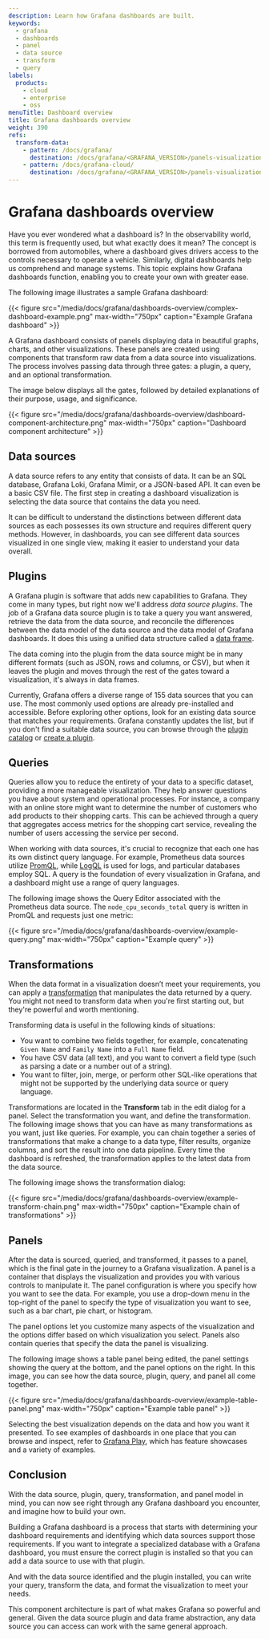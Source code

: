```yaml
---
description: Learn how Grafana dashboards are built.
keywords:
  - grafana
  - dashboards
  - panel
  - data source
  - transform
  - query
labels:
  products:
    - cloud
    - enterprise
    - oss
menuTitle: Dashboard overview
title: Grafana dashboards overview
weight: 390
refs:
  transform-data:
    - pattern: /docs/grafana/
      destination: /docs/grafana/<GRAFANA_VERSION>/panels-visualizations/query-transform-data/transform-data/
    - pattern: /docs/grafana-cloud/
      destination: /docs/grafana/<GRAFANA_VERSION>/panels-visualizations/query-transform-data/transform-data/
---
```


# Grafana dashboards overview

Have you ever wondered what a dashboard is? In the observability world, this term is frequently used, but what exactly does it mean? The concept is borrowed from automobiles, where a dashboard gives drivers access to the controls necessary to operate a vehicle. Similarly, digital dashboards help us comprehend and manage systems. This topic explains how Grafana dashboards function, enabling you to create your own with greater ease.

The following image illustrates a sample Grafana dashboard:

{{< figure src="/media/docs/grafana/dashboards-overview/complex-dashboard-example.png" max-width="750px" caption="Example Grafana dashboard" >}}

A Grafana dashboard consists of panels displaying data in beautiful graphs, charts, and other visualizations. These panels are created using components that transform raw data from a data source into visualizations. The process involves passing data through three gates: a plugin, a query, and an optional transformation.

The image below displays all the gates, followed by detailed explanations of their purpose, usage, and significance.

{{< figure src="/media/docs/grafana/dashboards-overview/dashboard-component-architecture.png" max-width="750px" caption="Dashboard component architecture" >}}

## Data sources

A data source refers to any entity that consists of data. It can be an SQL database, Grafana Loki, Grafana Mimir, or a JSON-based API. It can even be a basic CSV file. The first step in creating a dashboard visualization is selecting the data source that contains the data you need.

It can be difficult to understand the distinctions between different data sources as each possesses its own structure and requires different query methods. However, in dashboards, you can see different data sources visualized in one single view, making it easier to understand your data overall.

## Plugins

A Grafana plugin is software that adds new capabilities to Grafana. They come in many types, but right now we'll address _data source plugins_. The job of a Grafana data source plugin is to take a query you want answered, retrieve the data from the data source, and reconcile the differences between the data model of the data source and the data model of Grafana dashboards. It does this using a unified data structure called a [data frame](https://grafana.com/developers/plugin-tools/key-concepts/data-frames).

The data coming into the plugin from the data source might be in many different formats (such as JSON, rows and columns, or CSV), but when it leaves the plugin and moves through the rest of the gates toward a visualization, it's always in data frames.

Currently, Grafana offers a diverse range of 155 data sources that you can use. The most commonly used options are already pre-installed and accessible. Before exploring other options, look for an existing data source that matches your requirements. Grafana constantly updates the list, but if you don't find a suitable data source, you can browse through the [plugin catalog](/grafana/plugins/?type=datasource) or [create a plugin](/developers/plugin-tools).

## Queries

Queries allow you to reduce the entirety of your data to a specific dataset, providing a more manageable visualization. They help answer questions you have about system and operational processes. For instance, a company with an online store might want to determine the number of customers who add products to their shopping carts. This can be achieved through a query that aggregates access metrics for the shopping cart service, revealing the number of users accessing the service per second.

When working with data sources, it's crucial to recognize that each one has its own distinct query language. For example, Prometheus data sources utilize [PromQL](/blog/2020/02/04/introduction-to-promql-the-prometheus-query-language/), while [LogQL](/docs/loki/latest/logql/) is used for logs, and particular databases employ SQL. A query is the foundation of every visualization in Grafana, and a dashboard might use a range of query languages.

The following image shows the Query Editor associated with the Prometheus data source. The `node_cpu_seconds_total` query is written in PromQL and requests just one metric:

{{< figure src="/media/docs/grafana/dashboards-overview/example-query.png" max-width="750px" caption="Example query" >}}

## Transformations

When the data format in a visualization doesn’t meet your requirements, you can apply a [transformation](ref:transform-data) that manipulates the data returned by a query.
You might not need to transform data when you're first starting out, but they're powerful and worth mentioning.

Transforming data is useful in the following kinds of situations:

- You want to combine two fields together, for example, concatenating `Given Name` and `Family Name` into a `Full Name` field.
- You have CSV data (all text), and you want to convert a field type (such as parsing a date or a number out of a string).
- You want to filter, join, merge, or perform other SQL-like operations that might not be supported by the underlying data source or query language.

Transformations are located in the **Transform** tab in the edit dialog for a panel. Select the transformation you want, and define the transformation. The following image shows that you can have as many transformations as you want, just like queries. For example, you can chain together a series of transformations that make a change to a data type, filter results, organize columns, and sort the result into one data pipeline. Every time the dashboard is refreshed, the transformation applies to the latest data from the data source.

The following image shows the transformation dialog:

{{< figure src="/media/docs/grafana/dashboards-overview/example-transform-chain.png" max-width="750px" caption="Example chain of transformations" >}}

## Panels

After the data is sourced, queried, and transformed, it passes to a panel, which is the final gate in the journey to a Grafana visualization. A panel is a container that displays the visualization and provides you with various controls to manipulate it. The panel configuration is where you specify how you want to see the data. For example, you use a drop-down menu in the top-right of the panel to specify the type of visualization you want to see, such as a bar chart, pie chart, or histogram.

The panel options let you customize many aspects of the visualization and the options differ based on which visualization you select. Panels also contain queries that specify the data the panel is visualizing.

The following image shows a table panel being edited, the panel settings showing the query at the bottom, and the panel options on the right. In this image, you can see how the data source, plugin, query, and panel all come together.

{{< figure src="/media/docs/grafana/dashboards-overview/example-table-panel.png" max-width="750px" caption="Example table panel" >}}

Selecting the best visualization depends on the data and how you want it presented. To see examples of dashboards in one place that you can browse and inspect, refer to [Grafana Play](https://play.grafana.org/), which has feature showcases and a variety of examples.

## Conclusion

With the data source, plugin, query, transformation, and panel model in mind, you can now see right through any Grafana dashboard you encounter, and imagine how to build your own.

Building a Grafana dashboard is a process that starts with determining your dashboard requirements and identifying which data sources support those requirements. If you want to integrate a specialized database with a Grafana dashboard, you must ensure the correct plugin is installed so that you can add a data source to use with that plugin.

And with the data source identified and the plugin installed, you can write your query, transform the data, and format the visualization to meet your needs.

This component architecture is part of what makes Grafana so powerful and general. Given the data source plugin and data frame abstraction, any data source you can access can work with the same general approach.
